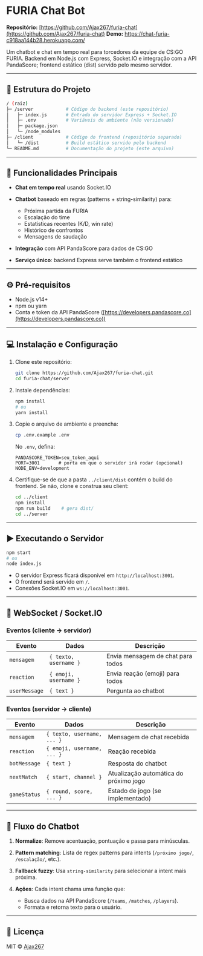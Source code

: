 # FURIA Chat Bot

**Repositório:** [https://github.com/Ajax267/furia-chat](https://github.com/Ajax267/furia-chat)
**Demo:** https://chat-furia-c918aa144b28.herokuapp.com/

Um chatbot e chat em tempo real para torcedores da equipe de CS\:GO FURIA.
Backend em Node.js com Express, Socket.IO e integração com a API PandaScore;
frontend estático (dist) servido pelo mesmo servidor.

---

## 📂 Estrutura do Projeto

```bash
/ (raiz)
├─ /server            # Código do backend (este repositório)
│   ├─ index.js       # Entrada do servidor Express + Socket.IO
│   ├─ .env           # Variáveis de ambiente (não versionado)
│   ├─ package.json
│   └─ /node_modules
├─ /client            # Código do frontend (repositório separado)
│   └─ /dist          # Build estático servido pelo backend
└─ README.md          # Documentação do projeto (este arquivo)
```

---

## 🚀 Funcionalidades Principais

* **Chat em tempo real** usando Socket.IO
* **Chatbot** baseado em regras (patterns + string-similarity) para:

  * Próxima partida da FURIA
  * Escalação do time
  * Estatísticas recentes (K/D, win rate)
  * Histórico de confrontos
  * Mensagens de saudação
* **Integração** com API PandaScore para dados de CS\:GO
* **Serviço único**: backend Express serve também o frontend estático

---

## ⚙️ Pré-requisitos

* Node.js v14+
* npm ou yarn
* Conta e token da API PandaScore ([https://developers.pandascore.co](https://developers.pandascore.co))

---

## 💻 Instalação e Configuração

1. Clone este repositório:

   ```bash
   git clone https://github.com/Ajax267/furia-chat.git
   cd furia-chat/server
   ```
2. Instale dependências:

   ```bash
   npm install
   # ou
   yarn install
   ```
3. Copie o arquivo de ambiente e preencha:

   ```bash
   cp .env.example .env
   ```

   No `.env`, defina:

   ```dotenv
   PANDASCORE_TOKEN=seu_token_aqui
   PORT=3001       # porta em que o servidor irá rodar (opcional)
   NODE_ENV=development
   ```
4. Certifique-se de que a pasta `../client/dist` contém o build do frontend. Se não, clone e construa seu client:

   ```bash
   cd ../client
   npm install
   npm run build    # gera dist/
   cd ../server
   ```

---

## ▶️ Executando o Servidor

```bash
npm start
# ou
node index.js
```

* O servidor Express ficará disponível em `http://localhost:3001`.
* O frontend será servido em `/`.
* Conexões Socket.IO em `ws://localhost:3001`.

---

## 🔌 WebSocket / Socket.IO

### Eventos (cliente → servidor)

| Evento        | Dados                 | Descrição                         |
| ------------- | --------------------- | --------------------------------- |
| `mensagem`    | `{ texto, username }` | Envia mensagem de chat para todos |
| `reaction`    | `{ emoji, username }` | Envia reação (emoji) para todos   |
| `userMessage` | `{ text }`            | Pergunta ao chatbot               |

### Eventos (servidor → cliente)

| Evento       | Dados                      | Descrição                              |
| ------------ | -------------------------- | -------------------------------------- |
| `mensagem`   | `{ texto, username, ... }` | Mensagem de chat recebida              |
| `reaction`   | `{ emoji, username, ... }` | Reação recebida                        |
| `botMessage` | `{ text }`                 | Resposta do chatbot                    |
| `nextMatch`  | `{ start, channel }`       | Atualização automática do próximo jogo |
| `gameStatus` | `{ round, score, ... }`    | Estado de jogo (se implementado)       |

---

## 🤖 Fluxo do Chatbot

1. **Normalize**: Remove acentuação, pontuação e passa para minúsculas.
2. **Pattern matching**: Lista de regex patterns para intents (`/próximo jogo/`, `/escalação/`, etc.).
3. **Fallback fuzzy**: Usa `string-similarity` para selecionar a intent mais próxima.
4. **Ações**: Cada intent chama uma função que:

   * Busca dados na API PandaScore (`/teams`, `/matches`, `/players`).
   * Formata e retorna texto para o usuário.



---

## 📄 Licença

MIT © [Ajax267](https://github.com/Ajax267)
